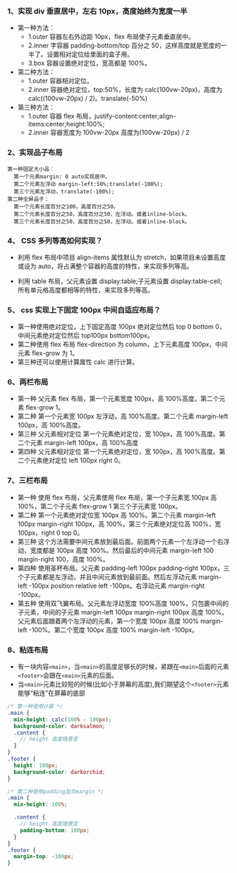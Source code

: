 ### 1、实现 div 垂直居中，左右 10px，高度始终为宽度一半

- 第一种方法：
  - 1.outer 容器左右外边距 10px，flex 布局使子元素垂直居中。
  - 2.inner 字容器 padding-bottom/top 百分之 50，这样高度就是宽度的一半了。设置相对定位给里面的盒子用。
  - 3.box 容器设置绝对定位，宽高都是 100%。
- 第二种方法：
  - 1.outer 容器相对定位。
  - 2.inner 容器绝对定位，top:50%，长度为 calc(100vw-20px)，高度为 calc((100vw-20px) / 2)。translate(-50%)
- 第三种方法：
  - 1.outer 容器 flex 布局，justify-content:center;align-items:center;height:100%;
  - 2.inner 容器宽度为 100vw-20px 高度为(100vw-20px) / 2

### 2、实现品子布局

    第一种固定大小品：
      第一个元素margin: 0 auto实现居中。
      第二个元素左浮动 margin-left:50%;translate(-100%);
      第三个元素左浮动，translate(-100%);
    第二种全屏品子：
      第一个元素长度百分之100，高度百分之50。
      第二个元素长度百分之50，高度百分之50，左浮动。或者inline-block。
      第三个元素长度百分之50，高度百分之50，左浮动。或者inline-block。

### 4、 CSS 多列等高如何实现？

- 利用 flex 布局中项目 align-items 属性默认为 stretch，如果项目未设置高度或设为 auto，将占满整个容器的高度的特性，来实现多列等高。

- 利用 table 布局，父元素设置 display:table;子元素设置 display:table-cell; 所有单元格高度都相等的特性，来实现多列等高。

### 5、 css 实现上下固定 100px 中间自适应布局？

- 第一种使用绝对定位，上下固定高度 100px 绝对定位然后 top 0 bottom 0，中间元素绝对定位然后 top100px bottom100px。
- 第二种使用 flex 布局 flex-direction 为 column，上下元素高度 100px，中间元素 flex-grow 为 1。
- 第三种还可以使用计算属性 calc 进行计算。

### 6、两栏布局

- 第一种 父元素 flex 布局，第一个元素宽度 100px，高 100%高度。第二个元素 flex-grow 1。
- 第二种 第一个元素宽 100px 左浮动，高 100%高度。第二个元素 margin-left 100px，高 100%高度。
- 第三种 父元素相对定位 第一个元素绝对定位，宽 100px，高 100%高度。第二个元素 margin-left 100px，高 100%高度
- 第四种 父元素相对定位 第一个元素绝对定位，宽 100px，高 100%高度。第二个元素绝对定位 left 100px right 0。

### 7、三栏布局

- 第一种 使用 flex 布局，父元素使用 flex 布局，第一个子元素宽 100px 高 100%，第二个子元素 flex-grow 1 第三个子元素宽 100px。
- 第二种 第一个元素绝对定位宽 100px 高 100%。第二个元素 margin-left 100px margin-right 100px，高 100%。第三个元素绝对定位高 100%，宽 100px，right 0 top 0。
- 第三种 这个方法需要中间元素放到最后面。前面两个元素一个左浮动一个右浮动，宽度都是 100px 高度 100%。然后最后的中间元素 margin-left 100 margin-right 100，高度 100%。
- 第四种 使用圣杯布局。父元素 padding-left 100px padding-right 100px，三个子元素都是左浮动，并且中间元素放到最前面。然后左浮动元素 margin-left -100px position relative left -100px。右浮动元素 margin-right -100px。
- 第五种 使用双飞翼布局。父元素左浮动宽度 100%高度 100%，只包裹中间的子元素，中间的子元素 margin-left 100px margin-right 100px 高度 100%。父元素后面跟着两个左浮动的元素，第一个宽度 100px 高度 100% margin-left -100%。第二个宽度 100px 高度 100% margin-left -100px。

### 8、粘连布局

- 有一块内容`<main>`，当`<main>`的高度足够长的时候，紧跟在`<main>`后面的元素`<footer>`会跟在`<main>`元素的后面。
- 当`<main>`元素比较短的时候(比如小于屏幕的高度),我们期望这个`<footer>`元素能够“粘连”在屏幕的底部

```scss
/* 第一种使用计算 */
.main {
  min-height: calc(100% - 100px);
  background-color: darksalmon;
  .content {
    // height 高度随意变
  }
}
.footer {
  height: 100px;
  background-color: darkorchid;
}

/* 第二种使用padding加负margin */
.main {
  min-height: 100%;

  .content {
    // height 高度随意变
    padding-bottom: 100px;
  }
}
.footer {
  margin-top: -100px;
}
```
